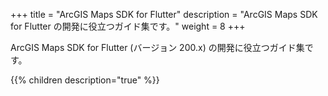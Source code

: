 +++
title = "ArcGIS Maps SDK for Flutter"
description = "ArcGIS Maps SDK for Flutter の開発に役立つガイド集です。"
weight = 8
+++

ArcGIS Maps SDK for Flutter (バージョン 200.x) の開発に役立つガイド集です。

{{% children description="true"   %}}
